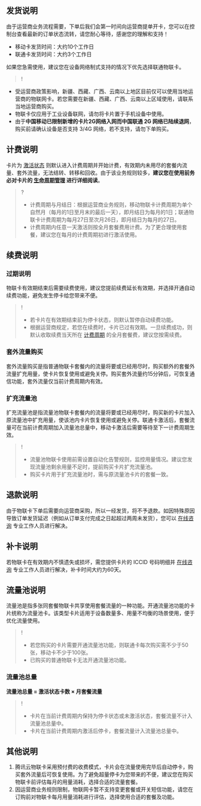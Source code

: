 ## 发货说明

由于运营商业务流程需要，下单后我们会第一时间向运营商提单开卡，您可以在控制台查看最新的订单状态流转，请您耐心等待，感谢您的理解和支持！
- 移动卡发货时间：大约10个工作日
- 联通卡发货时间：大约3个工作日

如果您急需使用，建议您在设备网络制式支持的情况下优先选择联通物联卡。

>!
- 受运营商政策影响，新疆、西藏、广西、云南以上地区目前仅可以使用当地运营商的物联网卡。若您需要在新疆、西藏、广西、云南以上区域使用，请联系当地运营商购买。
- 物联卡仅应用于工业设备联网，请勿将卡片置于手机设备中使用。
- 由于**中国移动已限制新增的卡片2G网络入网而中国联通 2G 网络已陆续退网**，购买前请确认设备是否支持 3/4G 网络，若不支持，请勿下单购买。



## 计费说明

卡片为 [激活状态](https://cloud.tencent.com/document/product/636/56064#.E6.BF.80.E6.B4.BB.E7.8A.B6.E6.80.81) 则默认进入计费周期并开始计费，有效期内未用尽的套餐内流量、套外流量，无法结转、转移和回收。由于该业务规则较多，**建议您在使用前务必对卡片的 [生命周期管理](https://cloud.tencent.com/document/product/636/56064) 进行详细阅读**。
[](id:test)
>?
>- 计费周期与月结日：根据运营商业务规则，移动物联卡计费周期为单个自然月（每月的1日至月末的最后一天），即月结日为每月的1日；联通物联卡计费周期为每月27日至次月26日，即月结日为每月的27日。
>- 计费周期内任意一天激活则按全月套餐费用计费。为了更合理使用套餐，建议您在每月的计费周期初进行激活使用。

## 续费说明

### 过期说明
物联卡有效期结束后需要续费使用，建议您提前续费延长有效期，并选择开通自动续费功能，避免发生停卡给您带来不便。
>!
>- 若卡片在有效期结束前为停卡状态，则默认暂停自动续费功能。
>- 根据运营商规定，若您在续费时，卡片已过有效期。一旦续费成功，则默认收取续费当天所在 [计费周期](#test) 的全月套餐费，建议您按需续费。

### 套外流量购买

套外流量购买是指普通物联卡套餐内的流量将要或已经用尽时，购买额外的套餐外流量扩充用量，使卡片恢复使用或避免关停。购买套外流量约15分钟后，可恢复通信功能，套外流量仅当前计费周期内有效。

### 扩充流量池

扩充流量池是指流量池物联卡套餐内的流量将要或已经用尽时，购买新的卡片加入原流量池中扩充用量，使该池内卡片恢复使用或避免关停。联通卡激活后，套餐流量可在当前计费周期加入流量池总量中，移动卡激活后需要等待至下一计费周期生效。
>!
>- 流量池物联卡使用前需设置自动化告警规则，监控用量情况。建议您发现流量池剩余用量不足时，提前购买卡片扩充流量池。
>- 购买卡片用于扩充流量池时，需与原流量池卡片的套餐一致。


## 退款说明
由于物联卡下单后需要向运营商采购，所以一经发货，将不予退款。如因特殊原因导致订单发货延迟（例如从订单支付完成之日起超过两周未发货），您可以 [在线咨询](https://cloud.tencent.com/online-service?from=connect-us) 专业工作人员进行解决。


## 补卡说明
若物联卡在有效期内不慎遗失或损坏，需您提供卡片的 ICCID 号码明细并 [在线咨询](https://cloud.tencent.com/online-service?from=connect-us) 专业工作人员进行解决，补卡时间大约为60天。

## 流量池说明

流量池是指多张同套餐物联卡共享使用套餐流量的一种功能。开通流量池功能的卡片统称为流量池卡。该类型卡片适用于设备数量多、用量不均衡的场景使用，便于优化流量使用。
>!
>- 若您购买的卡片需要开通流量池功能，则联通卡每次购买需不少于50张，移动卡不少于100张。
>- 已购买的普通物联卡无法开通流量池功能。

### 流量池总量

**流量池总量 = 激活状态卡数 × 月套餐流量**
>!
>- 卡片在当前计费周期内保持为停卡状态或未激活状态，套餐流量不计入流量池总量中。
>- 卡片在当前计费周期内激活后停卡，套餐流量计入流量池总量中。


## 其他说明
1. 腾讯云物联卡采用预付费的收费模式，卡片会在流量使用完毕后自动停卡，购买套外流量后可恢复使用。为了避免超量停卡为您带来的不便，建议您在购买物联卡前评估每月的用量消耗，选择合适的流量套餐。
2. 因运营商业务规则限制，物联网卡暂不支持变更套餐或开关短信功能，请您在订购前对物联卡每月用量消耗进行评估，选择使用合适的套餐及功能。



